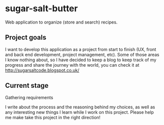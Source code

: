# sugar-salt-butter

Web application to organize (store and search) recipes.

## Project goals
I want to develop this application as a project from start to finish (UX, front and back end development, project management, etc). Some of those areas I know nothing about, so I have decided to keep a blog to keep track of my progress and share the journey with the world, you can check it at http://sugarsaltcode.blogspot.co.uk/


## Current stage
Gathering requirements



I write about the process and the reasoning behind my choices, as well as any interesting new things I learn while I work on this project. Please help me make take this project in the right direction!

